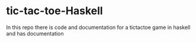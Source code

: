 # tic-tac-toe-Haskell
In this repo there is code and documentation for a tictactoe game in haskell and has documentation
